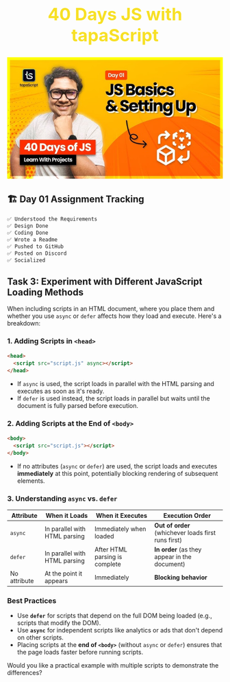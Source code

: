 <h1 style="text-align:center; color:#F7E025; font-size: 40px ">40 Days JS with tapaScript</h1>

![40 Days JS](../images/hq720.jpg)

## 🏗 Day 01 Assignment Tracking

    ✅ Understood the Requirements
    ✅ Design Done
    ✅ Coding Done
    ✅ Wrote a Readme
    ✅ Pushed to GitHub
    ✅ Posted on Discord
    ✅ Socialized

## Task 3: Experiment with Different JavaScript Loading Methods

When including scripts in an HTML document, where you place them and whether you use `async` or `defer` affects how they load and execute. Here's a breakdown:

### **1. Adding Scripts in `<head>`**

```html
<head>
  <script src="script.js" async></script>
</head>
```

- If `async` is used, the script loads in parallel with the HTML parsing and executes as soon as it's ready.
- If `defer` is used instead, the script loads in parallel but waits until the document is fully parsed before execution.

### **2. Adding Scripts at the End of `<body>`**

```html
<body>
  <script src="script.js"></script>
</body>
```

- If no attributes (`async` or `defer`) are used, the script loads and executes **immediately** at this point, potentially blocking rendering of subsequent elements.

### **3. Understanding `async` vs. `defer`**

| Attribute    | When it Loads                 | When it Executes               | Execution Order                                     |
| ------------ | ----------------------------- | ------------------------------ | --------------------------------------------------- |
| `async`      | In parallel with HTML parsing | Immediately when loaded        | **Out of order** (whichever loads first runs first) |
| `defer`      | In parallel with HTML parsing | After HTML parsing is complete | **In order** (as they appear in the document)       |
| No attribute | At the point it appears       | Immediately                    | **Blocking behavior**                               |

### **Best Practices**

- Use **`defer`** for scripts that depend on the full DOM being loaded (e.g., scripts that modify the DOM).
- Use **`async`** for independent scripts like analytics or ads that don't depend on other scripts.
- Placing scripts at the **end of `<body>`** (without `async` or `defer`) ensures that the page loads faster before running scripts.

Would you like a practical example with multiple scripts to demonstrate the differences?
